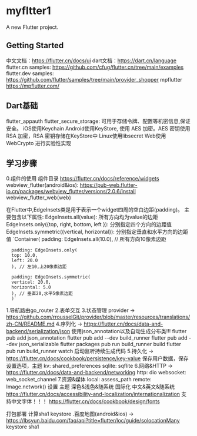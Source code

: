 # myfltter1

A new Flutter project.

## Getting Started
中文文档：https://flutter.cn/docs/ui
dart文档：https://dart.cn/language
flutter.cn samples: https://github.com/cfug/flutter.cn/tree/main/examples
flutter.dev samples: https://github.com/flutter/samples/tree/main/provider_shopper
mpflutter https://mpflutter.com/

## Dart基础
 flutter_appauth
 flutter_secure_storage: 可用于存储令牌、配置等机密信息,保证安全。
      iOS使用Keychain
      Android使用KeyStore, 使用 AES 加密。AES 密钥使用 RSA 加密，RSA 密钥存储在KeyStore中
      Linux使用libsecret
      Web使用 WebCrypto 进行实验性实现

## 学习步骤
0.组件的使用
  组件目录 https://flutter.cn/docs/reference/widgets
  webview_flutter(android&ios): https://pub-web.flutter-io.cn/packages/webview_flutter/versions/2.0.6/install
  webview_flutter_web(web)
  
  在Flutter中,EdgeInsets类是用于表示一个widget四周的空白边距(padding)。
  主要包含以下属性:
      EdgeInsets.all(value): 所有方向均为value的边距
      EdgeInsets.only({top, right, bottom, left }): 分别指定四个方向的边距值
      EdgeInsets.symmetric({vertical, horizontal}): 分别指定垂直和水平方向的边距值
  `Container(
      padding: EdgeInsets.all(10.0), // 所有方向10像素边距

      padding: EdgeInsets.only(
      top: 10.0, 
      left: 20.0  
      ), // 左10,上20像素边距

      padding: EdgeInsets.symmetric(
      vertical: 20.0,
      horizontal: 5.0
      ), // 垂直20,水平5像素边距 
      )`
1.导航路由go_router
2.表单交互
3.状态管理
  provider -> https://github.com/rrousselGit/provider/blob/master/resources/translations/zh-CN/README.md
4.序列化 -> https://flutter.cn/docs/data-and-backend/serialization/json
      使用json_annotation以及自动生成分布类!!!
      flutter pub add json_annotation
      flutter pub add --dev build_runner
      flutter pub add --dev json_serializable
      flutter packages pub run build_runner build
      flutter pub run build_runner watch 启动监听持续生成代码
5.持久化 -> https://flutter.cn/docs/cookbook/persistence/key-value
      保存用户数据，保存设置选项，主题
      kv: shared_preferences
      sqlite: sqflite 
6.网络&HTTP -> https://flutter.cn/docs/data-and-backend/networking
      http: dio
      websocket: web_socket_channel
7.资源&媒体
      local: assess_path
      remote: Image.network()
设置
  主题 深色&浅色&随系统
  国际化 中文&英文&随系统 https://flutter.cn/docs/accessibility-and-localization/internationalization
  支持中文字体！！！ https://flutter.cn/docs/cookbook/design/fonts

打包部署
   计算sha1
   keystore
.百度地图(android&ios) -> https://lbsyun.baidu.com/faq/api?title=flutter/loc/guide/solocationMany
  keystore
  sha1
